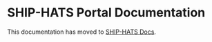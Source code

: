 # SHIP-HATS Portal Documentation

This documentation has moved to [SHIP-HATS Docs](https://go.gov.sg/ship-hats-getting-started).

<!--Visit https://go.gov.sg/ship-hats-docs for all SHIP-HATS documentation

Welcome to the SHIP-HATS documentation!

## Audience

The **SHIP-HATS Portal** documentation is intended for the **Subscription Administrator (SA)** & **Project Administrator (PA)** to onboard to the [SHIP-HATS 2.0 portal](https://portal.ship.gov.sg/), add projects, set Project Administrators, and manage SHIP-HATS resources.


## Popular Topics

Have a look at some of our most popular topics:

|||
|---|---|
|**[Onboard to SHIP-HATS Portal](https://docs.developer.tech.gov.sg/docs/ship-hats-portal/onboarding-to-portal)**<br><br>Onboard to SHIP-HATS portal and configure your Tools|**[Access SHIP-HATS portal](https://docs.developer.tech.gov.sg/docs/ship-hats-portal/access-ship-hats-portal)**<br><br>Log in to the SHIP-HATS portal using TechPass|
|**[Onboard Users](https://docs.developer.tech.gov.sg/docs/ship-hats-portal/onboarding-users)**<br><br> Onboard users via the TechBiz portal. |**[Users Groups & Users in a Project](https://docs.developer.tech.gov.sg/docs/ship-hats-portal/manage-user-groups-and-users)**<br><br>Add user groups and users to your projects.
|**[Create new projects](https://docs.developer.tech.gov.sg/docs/ship-hats-portal/manage-projects)**<br><br> Create new projects and add project tools, user groups, and users.|**[Add project admins](https://docs.developer.tech.gov.sg/docs/ship-hats-portal/manage-admins)**<br><br>Add project admins to your projects. |
|**[Tokens](https://docs.developer.tech.gov.sg/docs/ship-hats-portal/manage-tokens)**<br><br>View, retrieve, and refresh tokens|**[Add Tools](https://docs.developer.tech.gov.sg/docs/ship-hats-portal/manage-tools)**<br><br>Add tools subscribed in TechBiz portal to your projects.|

## SHIP-HATS Support

|||
|---|---|
**[Raise a ticket](https://docs.developer.tech.gov.sg/docs/ship-hats-support/raise-service-request)**<br><br>Get in touch with our support team.|**[Support Options](https://docs.developer.tech.gov.sg/docs/ship-hats-support/support)**<br><br>Available support options, operating hours, and pricing for support. 
**[Scheduled Maintenance](https://docs.developer.tech.gov.sg/docs/ship-hats-support/maintenance-schedule)**<br><br>Maintenance schedule for various tools and services within SHIP-HATS.|**[GitLab Policies](https://docs.developer.tech.gov.sg/docs/ship-hats-support/gitlab)**<br><br>GitLab Terms and Policies.
**[Service Level Agreement (SLA)](https://docs.developer.tech.gov.sg/docs/ship-hats-support/service-level-agreement)**<br><br> Learn about SLA between Government Technology Agency and the client for all SHIP-HATS services and service levels|**[GitLab Terms and Conditions](https://docs.developer.tech.gov.sg/docs/ship-hats-support/gitlab)**<br><br>Includes fair usage policy, global settings, and terms and policies


## Training

|||
|---|---|
**[Learning Events](https://docs.developer.tech.gov.sg/docs/ship-hats-getting-started/learning-events)**<br><br>All upcoming and past events|**[Self-paced Trainings Support](https://docs.developer.tech.gov.sg/docs/ship-hats-getting-started/self-paced-trainings/overview)**<br><br>To ensure we support at scale, anyone can access Self-paced trainings.

## Technical Topics
|||
|---|---|
|**[SHIP-HATS Tools](https://docs.developer.tech.gov.sg/docs/ship-hats-tools/tools-overview)**<br><br> View tools integrated with SHIP-HATS and the supported versions.	|**[Frequently Asked Questions on Tools](https://docs.developer.tech.gov.sg/docs/ship-hats-tools/tools-faqs)**<br><br> Get answers to common questions on Tools.
**[Runners](https://docs.developer.tech.gov.sg/docs/ship-hats-getting-started/runners)**<br><br>Learn how Runners run the CI/CD pipelines and types of runners supported.|**[Set up Runners](https://docs.developer.tech.gov.sg/docs/ship-hats-getting-started/gitlab-runners)**<br><br>Prerequisites and steps to set up runners.
**[Pipeline Templates](https://docs.developer.tech.gov.sg/docs/ship-hats-getting-started/pipeline-templates)**<br><br>SHIP-HATS Pipeline templates are reusable configuration files that developers can use to configure instead of building from the scratch.|**[Architecture]()**<br><br>
**[AWS VPC Endpoint](https://docs.developer.tech.gov.sg/docs/ship-hats-getting-started/aws-vpc-endpoint)**<br><br>Connect to SHIP-HATS via AWS VPC Endpoint|**[IPSec Tunnel](https://docs.developer.tech.gov.sg/docs/ship-hats-getting-started/ipsec-tunnel)**<br><br>Connect to SHIP-HATS via IPSec Tunnel


## Migrating from SHIP-HATS 1.0

If you are migrating from SHIP-HATS 1.0 to SHIP-HATS 2.0, the following information is useful:

|||
|---|---|
**[Migration Wave Timelines](https://docs.developer.tech.gov.sg/docs/ship-hats-migration/ship-hats-migration-what-to-expect)**<br><br>Timelines for various migration waves|**[Book migration slots](https://docs.developer.tech.gov.sg/docs/ship-hats-migration/book-migration-slot)**<br><br>Choose between  6, 9, or 12-week long windows available for Agency to complete their migration.
**[Migration Flow](https://docs.developer.tech.gov.sg/docs/ship-hats-migration/ship-hats-migration)**<br><br>Migration activity flow to migrate to SHIP-HATS 2.0|**[Migration Checklists](https://docs.developer.tech.gov.sg/docs/ship-hats-migration/migration-checklists)**<br><br>Step-by-step playbook to complete migration steps provided as checklists
**[Migration Effort Estimation](https://docs.developer.tech.gov.sg/docs/ship-hats-migration/effort-estimation-guidelines)**<br><br>Guidelines to estimate the migration effort|**[Migration FAQs](https://docs.developer.tech.gov.sg/docs/ship-hats-migration/faqs)**<br><br>Frequently asked questions related to Migration.


## Contributing to SHIP-HATS

Learn how to contribute to SHIP-HATS with the following resources:

|||
|---|---|
**[Pipeline COE](https://docs.developer.tech.gov.sg/docs/ship-hats-getting-started/pipeline-coe)**<br><br>Contribute to pipeline images|**[Pipeline Templates](https://docs.developer.tech.gov.sg/docs/ship-hats-getting-started/pipeline-templates)**<br><br>Contribute to pipeline templates


## Additional Resources

Following additional documentation resources are available:

|Document|Audience|Description|
|---|---|---|
|**[Getting Started with SHIP-HATS](https://docs.developer.tech.gov.sg/docs/ship-hats-getting-started/)**|Subscription Administrator (SA)|Use this documentation to learn about SHIP-HATS, onboard to SHIP-HATS, set yourself as a Subscription |
|**[SHIP-HATS Tools](https://docs.developer.tech.gov.sg/docs/ship-hats-tools/)**|Tools Administrators and Developers at Agencies|Use this documentation to learn about tools integrated with SHIP-HATS|
|**[SHIP-HATS Support](https://docs.developer.tech.gov.sg/docs/ship-hats-support/)**|All|Use this documentation to understand our Support Offerings and learn about Terms & Conditions. 
|**[SHIP-HATS Migration](https://docs.developer.tech.gov.sg/docs/ship-hats-migration/)**|Existing users|Use this documentation to plan migration of your systems from SHIP-HATS 1.0 to SHIP-HATS 2.0.|

<!--
|||
|---|---|
|**[New to SHIP-HATS](https://docs.developer.tech.gov.sg/docs/ship-hats-getting-started/)**<br><br>Start learning about SHIP-HATS features and functionality.|**[Choose a subscription](https://docs.developer.tech.gov.sg/docs/ship-hats-getting-started/subscription)**<br><br>Determine which subscription plan works for you.
**[Onboard to SHIP-HATS](https://docs.developer.tech.gov.sg/docs/ship-hats-getting-started/onboard-to-ship-hats)** <br><br>Subscribe and onboard to SHIP-HATS.|**[Manage SHIP-HATS Tools](https://docs.developer.tech.gov.sg/docs/ship-hats-portal/)**<br><br>Use SHIP-HATS portal to add projects, set Project Administrators, and manage users. 
|**[Architecture](https://docs.developer.tech.gov.sg/docs/ship-hats-getting-started/architecture)**<br><br>Learn about SHIP-HATS architecture|**[Contribute to SHIP-HATS](https://docs.developer.tech.gov.sg/docs/ship-hats-getting-started/contribute)**<br><br>Create new [pipeline images](https://docs.developer.tech.gov.sg/docs/ship-hats-getting-started/pipeline-coe) and [pipeline templates](https://docs.developer.tech.gov.sg/docs/ship-hats-getting-started/pipeline-templates).
**[SHIP-HATS releases](https://docs.developer.tech.gov.sg/docs/ship-hats-whats-new/whats-new/what-s-new)**<br><br>See what's new in SHIP-HATS.|**[Migrate to SHIP-HATS 2.0](https://docs.developer.tech.gov.sg/docs/ship-hats-migration/)**<br><br>Migrate your SHIP-HATS to the latest version.|
**[Support](https://docs.developer.tech.gov.sg/docs/ship-hats-support/raise-service-request)**<br><br>Get in touch with our support team.|**[Scheduled Maintenance](https://docs.developer.tech.gov.sg/docs/ship-hats-support/maintenance-schedule)**<br><br>Maintenance schedule for various tools and services within SHIP-HATS.



## Popular topics
-->
